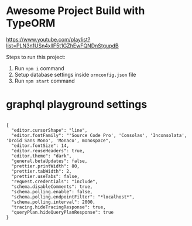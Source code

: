 # Awesome Project Build with TypeORM

https://www.youtube.com/playlist?list=PLN3n1USn4xllF5t1GZhEwFQNDnStgupdB

Steps to run this project:

1. Run `npm i` command
2. Setup database settings inside `ormconfig.json` file
3. Run `npm start` command

# graphql playground settings

```

{
  "editor.cursorShape": "line",
  "editor.fontFamily": "'Source Code Pro', 'Consolas', 'Inconsolata', 'Droid Sans Mono', 'Monaco', monospace",
  "editor.fontSize": 14,
  "editor.reuseHeaders": true,
  "editor.theme": "dark",
  "general.betaUpdates": false,
  "prettier.printWidth": 80,
  "prettier.tabWidth": 2,
  "prettier.useTabs": false,
  "request.credentials": "include",
  "schema.disableComments": true,
  "schema.polling.enable": false,
  "schema.polling.endpointFilter": "*localhost*",
  "schema.polling.interval": 2000,
  "tracing.hideTracingResponse": true,
  "queryPlan.hideQueryPlanResponse": true
}
```
